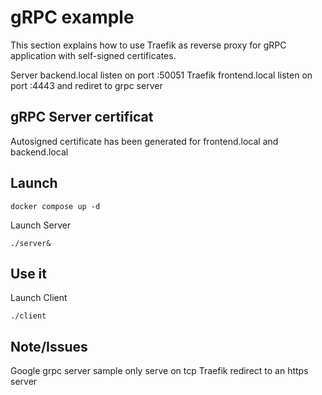 # gRPC example

This section explains how to use Traefik as reverse proxy for gRPC application with self-signed certificates.

Server backend.local listen on port :50051
Traefik frontend.local listen on port :4443 and rediret to grpc server

## gRPC Server certificat

Autosigned certificate has been generated for frontend.local and backend.local

## Launch

```
docker compose up -d
```

Launch Server

```
./server&
```

## Use it 

Launch Client

```
./client 
```

## Note/Issues

Google grpc server sample only serve on tcp 
Traefik redirect to an https server

